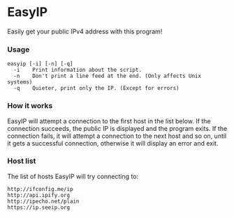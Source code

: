 # EasyIP
Easily get your public IPv4 address with this program!

### Usage
```
easyip [-i] [-n] [-q]
  -i    Print information about the script.
  -n    Don't print a line feed at the end. (Only affects Unix systems)
  -q    Quieter, print only the IP. (Except for errors)
```


### How it works
EasyIP will attempt a connection to the first host in the list below. If the connection succeeds, the public IP is displayed and the program exits.
If the connection fails, it will attempt a connection to the next host and so on, until it gets a successful connection, otherwise it will display an error and exit.


### Host list
The list of hosts EasyIP will try connecting to:
```
http://ifconfig.me/ip
http://api.ipify.org
http://ipecho.net/plain
https://ip.seeip.org
```